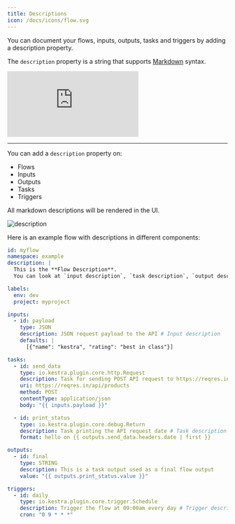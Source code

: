 ```yaml
---
title: Descriptions
icon: /docs/icons/flow.svg
---
```


You can document your flows, inputs, outputs, tasks and triggers by adding a description property.

The `description` property is a string that supports [Markdown](https://en.wikipedia.org/wiki/Markdown) syntax.

<div class="video-container">
  <iframe src="https://www.youtube.com/embed/coxJhDSRqvg?si=9vX7yl7iD5-R-pFz" title="YouTube video player" frameborder="0" allow="accelerometer; autoplay; clipboard-write; encrypted-media; gyroscope; picture-in-picture; web-share" referrerpolicy="strict-origin-when-cross-origin" allowfullscreen></iframe>
</div>

---

You can add a `description` property on:
- Flows
- Inputs
- Outputs
- Tasks
- Triggers

All markdown descriptions will be rendered in the UI.

![description](/docs/concepts/description.png)

Here is an example flow with descriptions in different components:

```yaml
id: myflow
namespace: example
description: |
  This is the **Flow Description**.
  You can look at `input description`, `task description`, `output description` and `trigger description` as well in this example. 

labels:
  env: dev
  project: myproject

inputs:
  - id: payload
    type: JSON
    description: JSON request payload to the API # Input description
    defaults: |
      [{"name": "kestra", "rating": "best in class"}]

tasks:
  - id: send_data
    type: io.kestra.plugin.core.http.Request
    description: Task for sending POST API request to https://reqres.in/api/products # Task description
    uri: https://reqres.in/api/products
    method: POST
    contentType: application/json
    body: "{{ inputs.payload }}"

  - id: print_status
    type: io.kestra.plugin.core.debug.Return
    description: Task printing the API request date # Task description
    format: hello on {{ outputs.send_data.headers.date | first }}

outputs:
  - id: final
    type: STRING
    description: This is a task output used as a final flow output
    value: "{{ outputs.print_status.value }}"

triggers:
  - id: daily
    type: io.kestra.plugin.core.trigger.Schedule
    description: Trigger the flow at 09:00am every day # Trigger description
    cron: "0 9 * * *"
```
